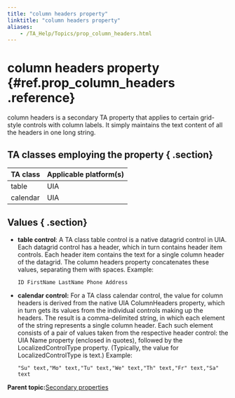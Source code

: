 ```yaml
--- 
title: "column headers property"
linktitle: "column headers property"
aliases: 
    - /TA_Help/Topics/prop_column_headers.html
---
```

# column headers property {#ref.prop_column_headers .reference}

column headers is a secondary TA property that applies to certain grid-style controls with column labels. It simply maintains the text content of all the headers in one long string.

## TA classes employing the property { .section}

|TA class|Applicable platform\(s\)|
|--------|------------------------|
|table|UIA|
|calendar|UIA|

## Values { .section}

-   **table control**: A TA class table control is a native datagrid control in UIA. Each datagrid control has a header, which in turn contains header item controls. Each header item contains the text for a single column header of the datagrid. The column headers property concatenates these values, separating them with spaces. Example:

    ```
    ID FirstName LastName Phone Address
    ```

-   **calendar control:** For a TA class calendar control, the value for column headers is derived from the native UIA ColumnHeaders property, which in turn gets its values from the individual controls making up the headers. The result is a comma-delimited string, in which each element of the string represents a single column header. Each such element consists of a pair of values taken from the respective header control: the UIA Name property \(enclosed in quotes\), followed by the LocalizedControlType property. \(Typically, the value for LocalizedControlType is text.\) Example:

    ```
    "Su" text,"Mo" text,"Tu" text,"We" text,"Th" text,"Fr" text,"Sa" text
    ```


**Parent topic:**[Secondary properties](../../TA_Help/Topics/Interface_def_derived_properties.html)

